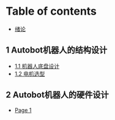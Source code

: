 # Table of contents

* [绪论](README.md)

## 1 Autobot机器人的结构设计

* [1.1 机器人底盘设计](1.1-ji-qi-ren-di-pan-she-ji.md)
* [1.2 电机选型](1.2-dian-ji-xuan-xing.md)

## 2 Autobot机器人的硬件设计

* [Page 1](2-autobot-ji-qi-ren-de-ying-jian-she-ji/page-1.md)
